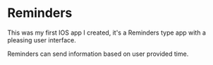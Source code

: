 # Reminders
This was my first IOS app I created, it's a Reminders type app with a pleasing user interface.

Reminders can send information based on user provided time.
